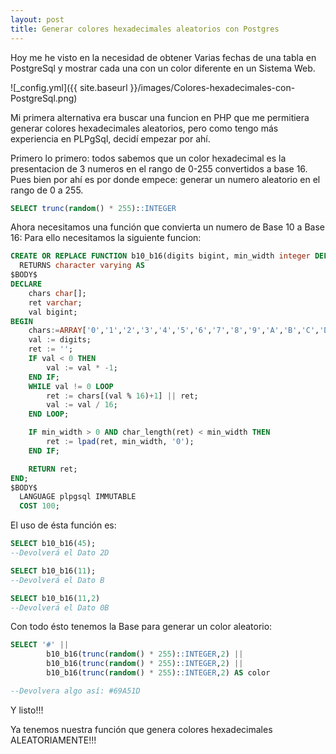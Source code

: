 ```yaml
---
layout: post
title: Generar colores hexadecimales aleatorios con Postgres
---
```


Hoy me he visto en la necesidad de obtener Varias fechas de una tabla en PostgreSql y mostrar cada una con un color diferente en un Sistema Web.

![_config.yml]({{ site.baseurl }}/images/Colores-hexadecimales-con-PostgreSql.png)

Mi primera alternativa era buscar una funcion en PHP que me permitiera generar colores hexadecimales aleatorios, pero como tengo más experiencia en PLPgSql, decidí empezar por ahí. 

Primero lo primero: todos sabemos que un color hexadecimal es la presentacion de 3 numeros en el rango de 0-255 convertidos a base 16. Pues bien por ahí es por donde empece: generar un numero aleatorio en el rango de 0 a 255. 

~~~sql
SELECT trunc(random() * 255)::INTEGER
~~~

Ahora necesitamos una función que convierta un numero de Base 10 a Base 16: Para ello necesitamos la siguiente funcion: 

~~~sql
CREATE OR REPLACE FUNCTION b10_b16(digits bigint, min_width integer DEFAULT 0)
  RETURNS character varying AS
$BODY$
DECLARE
    chars char[]; 
    ret varchar; 
    val bigint; 
BEGIN
    chars:=ARRAY['0','1','2','3','4','5','6','7','8','9','A','B','C','D','E','F'];
    val := digits; 
    ret := ''; 
    IF val < 0 THEN 
        val := val * -1; 
    END IF; 
    WHILE val != 0 LOOP 
        ret := chars[(val % 16)+1] || ret; 
        val := val / 16; 
    END LOOP;

    IF min_width > 0 AND char_length(ret) < min_width THEN 
        ret := lpad(ret, min_width, '0'); 
    END IF;

    RETURN ret;
END;
$BODY$
  LANGUAGE plpgsql IMMUTABLE
  COST 100;
~~~

El uso de ésta función es: 

~~~sql
SELECT b10_b16(45);
--Devolverá el Dato 2D

SELECT b10_b16(11);
--Devolverá el Dato B

SELECT b10_b16(11,2)
--Devolverá el Dato 0B
~~~

Con todo ésto tenemos la Base para generar un color aleatorio: 

~~~sql
SELECT '#' || 
        b10_b16(trunc(random() * 255)::INTEGER,2) || 
        b10_b16(trunc(random() * 255)::INTEGER,2) || 
        b10_b16(trunc(random() * 255)::INTEGER,2) AS color

--Devolvera algo así: #69A51D
~~~

Y listo!!!

Ya tenemos nuestra función que genera colores hexadecimales ALEATORIAMENTE!!! 